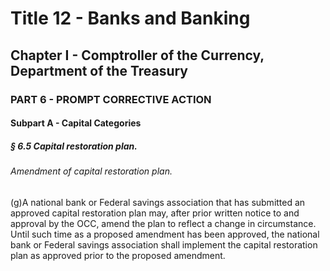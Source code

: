 
# Title 12 - Banks and Banking
## Chapter I - Comptroller of the Currency, Department of the Treasury
### PART 6 - PROMPT CORRECTIVE ACTION
#### Subpart A - Capital Categories
##### § 6.5 Capital restoration plan.
###### Amendment of capital restoration plan.

(g)A national bank or Federal savings association that has submitted an approved capital restoration plan may, after prior written notice to and approval by the OCC, amend the plan to reflect a change in circumstance. Until such time as a proposed amendment has been approved, the national bank or Federal savings association shall implement the capital restoration plan as approved prior to the proposed amendment.
